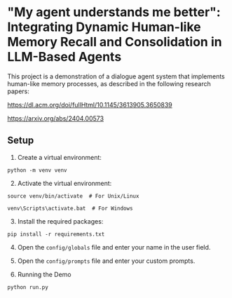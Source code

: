 # "My agent understands me better": Integrating Dynamic Human-like Memory Recall and Consolidation in LLM-Based Agents

This project is a demonstration of a dialogue agent system that implements human-like memory processes, as described in the following research papers:

https://dl.acm.org/doi/fullHtml/10.1145/3613905.3650839

https://arxiv.org/abs/2404.00573

## Setup

1. Create a virtual environment:

```
python -m venv venv
```

2. Activate the virtual environment:

```
source venv/bin/activate  # For Unix/Linux
```
```
venv\Scripts\activate.bat  # For Windows
```

3. Install the required packages:

```
pip install -r requirements.txt
```

4. Open the `config/globals` file and enter your name in the user field.

5. Open the `config/prompts` file and enter your custom prompts.

6. Running the Demo

```
python run.py
```